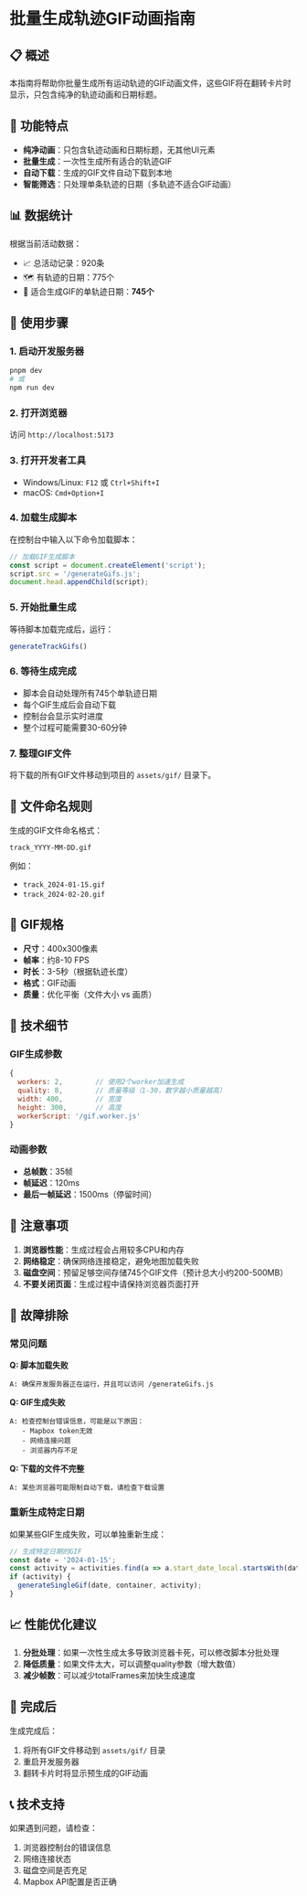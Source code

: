 # 批量生成轨迹GIF动画指南

## 📋 概述

本指南将帮助你批量生成所有运动轨迹的GIF动画文件，这些GIF将在翻转卡片时显示，只包含纯净的轨迹动画和日期标题。

## 🎯 功能特点

- **纯净动画**：只包含轨迹动画和日期标题，无其他UI元素
- **批量生成**：一次性生成所有适合的轨迹GIF
- **自动下载**：生成的GIF文件自动下载到本地
- **智能筛选**：只处理单条轨迹的日期（多轨迹不适合GIF动画）

## 📊 数据统计

根据当前活动数据：
- 📈 总活动记录：920条
- 🗺️ 有轨迹的日期：775个
- 🎯 适合生成GIF的单轨迹日期：**745个**

## 🚀 使用步骤

### 1. 启动开发服务器
```bash
pnpm dev
# 或
npm run dev
```

### 2. 打开浏览器
访问 `http://localhost:5173`

### 3. 打开开发者工具
- Windows/Linux: `F12` 或 `Ctrl+Shift+I`
- macOS: `Cmd+Option+I`

### 4. 加载生成脚本
在控制台中输入以下命令加载脚本：
```javascript
// 加载GIF生成脚本
const script = document.createElement('script');
script.src = '/generateGifs.js';
document.head.appendChild(script);
```

### 5. 开始批量生成
等待脚本加载完成后，运行：
```javascript
generateTrackGifs()
```

### 6. 等待生成完成
- 脚本会自动处理所有745个单轨迹日期
- 每个GIF生成后会自动下载
- 控制台会显示实时进度
- 整个过程可能需要30-60分钟

### 7. 整理GIF文件
将下载的所有GIF文件移动到项目的 `assets/gif/` 目录下。

## 📁 文件命名规则

生成的GIF文件命名格式：
```
track_YYYY-MM-DD.gif
```

例如：
- `track_2024-01-15.gif`
- `track_2024-02-20.gif`

## 🎨 GIF规格

- **尺寸**：400x300像素
- **帧率**：约8-10 FPS
- **时长**：3-5秒（根据轨迹长度）
- **格式**：GIF动画
- **质量**：优化平衡（文件大小 vs 画质）

## 🔧 技术细节

### GIF生成参数
```javascript
{
  workers: 2,        // 使用2个worker加速生成
  quality: 8,        // 质量等级（1-30，数字越小质量越高）
  width: 400,        // 宽度
  height: 300,       // 高度
  workerScript: '/gif.worker.js'
}
```

### 动画参数
- **总帧数**：35帧
- **帧延迟**：120ms
- **最后一帧延迟**：1500ms（停留时间）

## 🚨 注意事项

1. **浏览器性能**：生成过程会占用较多CPU和内存
2. **网络稳定**：确保网络连接稳定，避免地图加载失败
3. **磁盘空间**：预留足够空间存储745个GIF文件（预计总大小约200-500MB）
4. **不要关闭页面**：生成过程中请保持浏览器页面打开

## 🐛 故障排除

### 常见问题

**Q: 脚本加载失败**
```
A: 确保开发服务器正在运行，并且可以访问 /generateGifs.js
```

**Q: GIF生成失败**
```
A: 检查控制台错误信息，可能是以下原因：
   - Mapbox token无效
   - 网络连接问题
   - 浏览器内存不足
```

**Q: 下载的文件不完整**
```
A: 某些浏览器可能限制自动下载，请检查下载设置
```

### 重新生成特定日期
如果某些GIF生成失败，可以单独重新生成：
```javascript
// 生成特定日期的GIF
const date = '2024-01-15';
const activity = activities.find(a => a.start_date_local.startsWith(date));
if (activity) {
  generateSingleGif(date, container, activity);
}
```

## 📈 性能优化建议

1. **分批处理**：如果一次性生成太多导致浏览器卡死，可以修改脚本分批处理
2. **降低质量**：如果文件太大，可以调整quality参数（增大数值）
3. **减少帧数**：可以减少totalFrames来加快生成速度

## 🎉 完成后

生成完成后：
1. 将所有GIF文件移动到 `assets/gif/` 目录
2. 重启开发服务器
3. 翻转卡片时将显示预生成的GIF动画

## 📞 技术支持

如果遇到问题，请检查：
1. 浏览器控制台的错误信息
2. 网络连接状态
3. 磁盘空间是否充足
4. Mapbox API配置是否正确